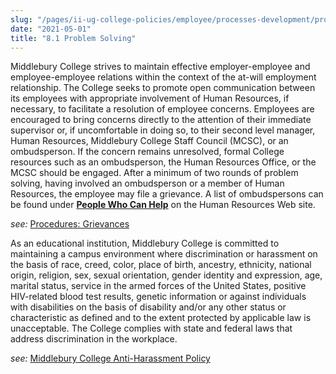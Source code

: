 ```yaml
---
slug: "/pages/ii-ug-college-policies/employee/processes-development/problem-solving"
date: "2021-05-01"
title: "8.1 Problem Solving"
---
```


Middlebury College strives to maintain effective employer-employee and employee-employee relations within the context of the at-will employment relationship. The College seeks to promote open communication between its employees with appropriate involvement of Human Resources, if necessary, to facilitate a resolution of employee concerns. Employees are encouraged to bring concerns directly to the attention of their immediate supervisor or, if uncomfortable in doing so, to their second level manager, Human Resources, Middlebury College Staff Council (MCSC), or an ombudsperson. If the concern remains unresolved, formal College resources such as an ombudsperson, the Human Resources Office, or the MCSC should be engaged. After a minimum of two rounds of problem solving, having involved an ombudsperson or a member of Human Resources, the employee may file a grievance. A list of ombudspersons can be found under [**People Who Can Help**](http://www.middlebury.edu/offices/business/hr/staffandfaculty/problem) on the Human Resources Web site.

_see:_ [Procedures: Grievances](http://www.middlebury.edu/offices/business/hr/staffandfaculty/policies/procedures)

As an educational institution, Middlebury College is committed to maintaining a campus environment where discrimination or harassment on the basis of race, creed, color, place of birth, ancestry, ethnicity, national origin, religion, sex, sexual orientation, gender identity and expression, age, marital status, service in the armed forces of the United States, positive HIV-related blood test results, genetic information or against individuals with disabilities on the basis of disability and/or any other status or characteristic as defined and to the extent protected by applicable law is unacceptable. The College complies with state and federal laws that address discrimination in the workplace.

_see:_ [Middlebury College Anti-Harassment Policy](/pages/i-policies-for-all/non-discrim-policies/anti-harassment-discrimin)
